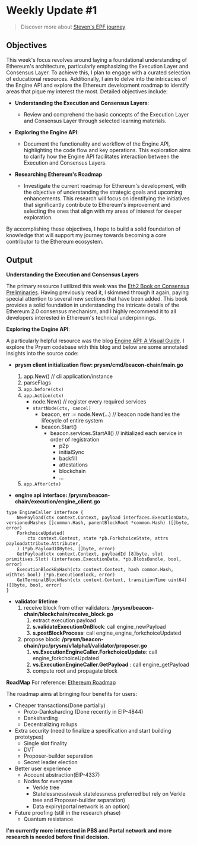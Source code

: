 # Weekly Update #1

> Discover more about [Steven's EPF journey](https://hackmd.io/@qz8qnEAKSzCXkPyX1NRrAg)

## Objectives

This week's focus revolves around laying a foundational understanding of Ethereum's architecture, particularly emphasizing the Execution Layer and Consensus Layer. To achieve this, I plan to engage with a curated selection of educational resources. Additionally, I aim to delve into the intricacies of the Engine API and explore the Ethereum development roadmap to identify areas that pique my interest the most. Detailed objectives include:

- **Understanding the Execution and Consensus Layers**: 
  - Review and comprehend the basic concepts of the Execution Layer and Consensus Layer through selected learning materials. 

- **Exploring the Engine API**:
  - Document the functionality and workflow of the Engine API, highlighting the code flow and key operations. This exploration aims to clarify how the Engine API facilitates interaction between the Execution and Consensus Layers.

- **Researching Ethereum's Roadmap**
  - Investigate the current roadmap for Ethereum's development, with the objective of understanding the strategic goals and upcoming enhancements. This research will focus on identifying the initiatives that significantly contribute to Ethereum's improvement and selecting the ones that align with my areas of interest for deeper exploration.

By accomplishing these objectives, I hope to build a solid foundation of knowledge that will support my journey towards becoming a core contributor to the Ethereum ecosystem.

## Output
**Understanding the Execution and Consensus Layers**

The primary resource I utilized this week was the [Eth2 Book on Consensus Preliminaries](https://eth2book.info/capella/part2/consensus/preliminaries/). Having previously read it, I skimmed through it again, paying special attention to several new sections that have been added. This book provides a solid foundation in understanding the intricate details of the Ethereum 2.0 consensus mechanism, and I highly recommend it to all developers interested in Ethereum's technical underpinnings.

**Exploring the Engine API**:

A particularly helpful resource was the blog [Engine API: A Visual Guide](https://hackmd.io/@danielrachi/engine_api#Block-Building). I explore the Prysm codebase with this blog and below are some annotated insights into the source code:

- **prysm client initialization flow:  prysm/cmd/beacon-chain/main.go**
    1. app.New()  // cli application/instance
    2. parseFlags
    3. `app.before(ctx)`
    4. `app.Action(ctx)`
        - node.New() // register every required services
        - `startNode(ctx, cancel)`
            - beacon, err := node.New(...) // beacon node handles the lifecycle of entire system
            - beacon.Start()
                - beacon.services.StartAll() // initialized each service in order of registration
                    - p2p
                    - initialSync
                    - backfill
                    - attestations
                    - blockchain
                    - ...
    5. `app.After(ctx)`

- **engine api interface: /prysm/beacon-chain/execution/engine_client.go**
```
type EngineCaller interface {
	NewPayload(ctx context.Context, payload interfaces.ExecutionData, versionedHashes []common.Hash, parentBlockRoot *common.Hash) ([]byte, error)
	ForkchoiceUpdated(
		ctx context.Context, state *pb.ForkchoiceState, attrs payloadattribute.Attributer,
	) (*pb.PayloadIDBytes, []byte, error)
	GetPayload(ctx context.Context, payloadId [8]byte, slot primitives.Slot) (interfaces.ExecutionData, *pb.BlobsBundle, bool, error)
	ExecutionBlockByHash(ctx context.Context, hash common.Hash, withTxs bool) (*pb.ExecutionBlock, error)
	GetTerminalBlockHash(ctx context.Context, transitionTime uint64) ([]byte, bool, error)
}
```

- **validator lifetime**
    1. receive block from other validators: **/prysm/beacon-chain/blockchain/receive_block.go**
        1. extract execution payload
        2. **s.validateExecutionOnBlock**: call engine_newPayload
        3. **s.postBlockProcess**: call engine_engine_forkchoiceUpdated
    2. propose block: **/prysm/beacon-chain/rpc/prysm/v1alpha1/validator/proposer.go**
        1. **vs.ExecutionEngineCaller.ForkchoiceUpdate**: call engine_forkchoiceUpdated
        2. **vs.ExecutionEngineCaller.GetPayload** : call engine_getPayload
        3. compute root and propagate block


**RoadMap**
For reference: [Ethereum Roadmap](https://ethereum.org/en/roadmap/)

The roadmap aims at bringing four benefits for users:
- Cheaper transactions(Done partially)
    - Proto-Danksharding (Done recently in EIP-4844)
    - Danksharding
    - Decentralizing rollups
- Extra security (need to finalize a specification and start building prototypes)
    - Single slot finality 
    - DVT 
    - Proposer-builder separation 
    - Secret leader election
- Better user experience
    - Account abstraction(EIP-4337)
    - Nodes for everyone
        - Verkle tree
        - Statelessness(weak statelessness preferred but rely on Verkle tree and Proposer-builder separation)
        - Data expiry(portal network is an option)
- Future proofing (still in the research phase)
    - Quantum resistance

**I'm currently more interested in PBS and Portal network and more research is needed before final decision.**